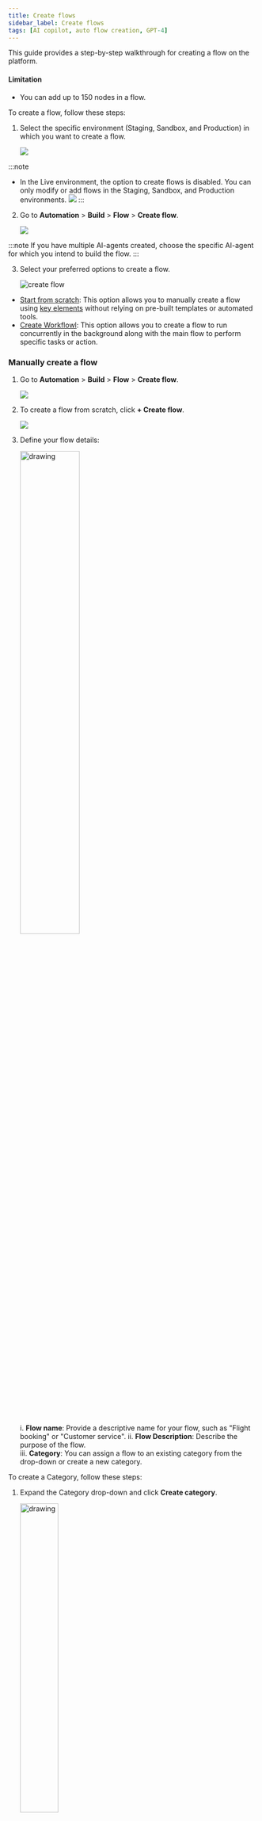 ```yaml
---
title: Create flows
sidebar_label: Create flows
tags: [AI copilot, auto flow creation, GPT-4] 
---
```


This guide provides a step-by-step walkthrough for creating a flow on the platform.

#### Limitation 

* You can add up to 150 nodes in a flow.

To create a flow, follow these steps:

1. Select the specific environment (Staging, Sandbox, and Production) in which you want to create a flow. 

      ![](https://imgur.com/2XaGItC.png)

:::note
* In the Live environment, the option to create flows is disabled. You can only modify or add flows in the Staging, Sandbox, and Production environments.
![](https://imgur.com/b5oBsqW.png)
:::
      
2. Go to **Automation** > **Build** > **Flow** > **Create flow**.

    ![](https://imgur.com/fK5pmO5.png)
    
:::note
If you have multiple AI-agents created, choose the specific AI-agent for which you intend to build the flow.
:::
    
3. Select your preferred options to create a flow.

   ![create flow](https://cdn.yellowmessenger.com/assets/yellow-docs/createfloe.png)   
    
 * [Start from scratch](#manually-create-a-flow): This option allows you to manually create a flow using [key elements](https://docs.yellow.ai/docs/platform_concepts/studio/build/Flows/flows-overview#key-elements-to-build-a-flow) without relying on pre-built templates or automated tools.
 * [Create Workflowl](#create-a-workflow): This option allows you to create a flow to run concurrently in the background along with the main flow to perform specific tasks or action.

### Manually create a flow

1. Go to **Automation** > **Build** > **Flow** > **Create flow**.

    ![](https://imgur.com/fK5pmO5.png)

2. To create a flow from scratch, click **+ Create flow**.

   ![](https://i.imgur.com/gT5aZAZ.png)

3. Define your flow details:

   <img src="https://i.imgur.com/nRCDd2B.png" alt="drawing" width="50%"/>

   i. **Flow name**: Provide a descriptive name for your flow, such as "Flight booking" or "Customer service".
   ii. **Flow Description**: Describe the purpose of the flow.<br/>
   iii. **Category**: You can assign a flow to an existing category from the drop-down or create a new category.

To create a Category, follow these steps:

1. Expand the Category drop-down and click **Create category**.

   <img src="https://i.imgur.com/p4PZv7Q.png" alt="drawing" width="40%"/>
   
2. Enter the **Name** of the category and click **Create** to create a new category.

    <img src="https://i.imgur.com/3gHRb8G.png" alt="drawing" width="40%"/>

4. Add [nodes](https://docs.yellow.ai/docs/platform_concepts/studio/build/nodes) and build the flow according to your use-case.

   ![image](https://imgur.com/EIt0gea.gif)

* For the flow to work, you need to trigger it. Click [here](https://docs.yellow.ai/docs/platform_concepts/studio/build/Flows/configureflow) for the detailed steps.

## Workflows

Workflows are background processes that are built using only [Action](https://docs.yellow.ai/docs/platform_concepts/studio/build/nodes/action-nodes-overview/action-nodes) or [Logic](https://docs.yellow.ai/docs/platform_concepts/studio/build/nodes/logic-nodes) nodes and operate along with the conversational flow. Workflows enhance the AI-agent's capabilities by performing various tasks such as calling functions, executing APIs, and database operations. This configuration allows you to create workflows that can be linked to categories and invoked as needed within a conversation. For more information on how to call workflows in AI agent Prompt section, click [here](https://docs.yellow.ai/docs/platform_concepts/AIAgent/call-workflow#create-a-workflow).

For example, an action node called [Sync DB](https://docs.yellow.ai/docs/platform_concepts/studio/build/nodes/action-nodes-overview/sync-database) operates in the background, synchronizing data with an external database while the AI-agent executes the rest of the flow.

### Create a workflow via Workflow builder section

To create a Workflow via Workflow builder section, follow these steps:

1. Go to **Automation** > **Workflow builder** > **Create flow**.

   ![](https://cdn.yellowmessenger.com/assets/yellow-docs/workflowcreate.png)

2. Click **+ Create Workflow**.

   <img src="https://cdn.yellowmessenger.com/assets/yellow-docs/workflow.png" alt="drawing" width="100%"/>

3. Enter the following fields:

   <img src="https://cdn.yellowmessenger.com/assets/yellow-docs/createworkflow.png" alt="drawing" width="40%"/>

   i. **Workflow name**: Provide a descriptive name for your Workflow.<br/>
   ii. **Workflow Description**: Describe the purpose or functionality of the Workflow.<br/>
   iii. **Category**: You can assign the Workflow to an existing category or create a new one.

To create a new category for a Workflow, follow these steps:

1. Expand the **Category** drop-down and click **Create category**.

   <img src="https://cdn.yellowmessenger.com/assets/yellow-docs/createworkflowcategory.png" alt="drawing" width="40%"/>
   
2. Enter the **Name** of the category and click **Create** to create a new category.

    <img src="https://imgur.com/VJgYkot.png" alt="drawing" width="40%"/>

* This will create a Workflow.

**Use case**

When a user wants to book a test drive, a Workflow is triggered within the conversation flow to handle the booking logic in the background.

Once the user provides the necessary details such as name, contact number, car model, preferred date, and location, the workflow is called to generate a booking ID using a function or logic node.

The booking ID is then stored in an output variable (for example, `{{{booking_id}}})` and displayed to the user in a confirmation message, such as:

> Your test drive has been successfully booked. Your booking ID is: `{{{booking_id}}}`.

This approach allows backend operations like ID generation or data processing to happen in the background using Workflows.

Refer to the following video to see how the Workflow works in the conversational flow:

<video width="600" controls>
  <source src="/files/skill in a flow.mp4" type="video/mp4"/>
</video>

### Create workflow via AI agent prompt section

To create a worflow via AI agent prompt section, follow these steps:

1. Navigate to **Agents** > **Prompts** > **Actions** > **Call workflow**.

    ![](https://cdn.yellowmessenger.com/assets/yellow-docs/callworkflow.png)
    
2. Click **+ Create workflow**.

   <img src="https://cdn.yellowmessenger.com/assets/yellow-docs/createworkflow1.png" alt="drawing" width="40%"/>

3. Provide a **Workflow name** and **Description** to explain the purpose of the workflow.

   <img src="https://cdn.yellowmessenger.com/assets/yellow-docs/workdetails.png" alt="drawing" width="50%"/>
   
4. This will create a new workflow where you can configure with the required input parameters, logic, and output settings.